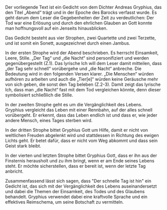 Der vorliegende Text ist ein Gedicht von dem Dichter Andreas Gryphius, das den Titel „Abend“ trägt und in der Epoche des Barocks verfasst wurde. Es geht darum dem Leser die Gegebenheiten der Zeit zu verdeutlichen: Der Tod war eine Erlösung und durch den ehrlichen Glauben an Gott konnte man hoffnungsvoll auf ein Jenseits hinausblicken. 

Das Gedicht besteht aus vier Strophen, zwei Quartette und zwei Terzette, und ist somit ein Sonett, ausgezeichnet durch einen Jambus. 

In der ersten Strophe wird der Abend beschrieben. Es herrscht Einsamkeit, Leere, Stille. „Der Tag“ und „die Nacht“ sind personifiziert und werden gegenübergestellt (Z.1). Das lyrische Ich will dem Leser damit mitteilen, dass „der Tag sehr schnell“ vorübergehe und „die Nacht“ anbreche. Die Bedeutung wird in den folgenden Versen klarer. „Die Menschen“ würden aufhören zu arbeiten und auch die „Tier\[e\]“ würden keine Geräusche mehr von sich geben, die sonst den Tag beleben (Z.2-3). Damit zeigt das lyrische Ich, dass man „die Nacht“ fast mit dem Tod vergleichen könnte, denn dieser symbolisiert schließlich die Stille.

In der zweiten Strophe geht es um die Vergänglichkeit des Lebens. Gryphius vergleicht das Leben mit einer Rennbahn, auf der alles schnell vorübergeht. Er erkennt, dass das Leben endlich ist und dass er, wie jeder andere Mensch, eines Tages sterben wird.

In der dritten Strophe bittet Gryphius Gott um Hilfe, damit er nicht von weltlichen Freuden abgelenkt wird und stattdessen in Richtung des ewigen Lichts geht. Er betet dafür, dass er nicht vom Weg abkommt und dass sein Geist stark bleibt.

In der vierten und letzten Strophe bittet Gryphius Gott, dass er ihn aus der Finsternis herausholt und zu ihm bringt, wenn er am Ende seines Lebens steht. Er möchte sicherstellen, dass er bereit ist, wenn der letzte Tag anbricht.

Zusammenfassend lässt sich sagen, dass "Der schnelle Tag ist hin" ein Gedicht ist, das sich mit der Vergänglichkeit des Lebens auseinandersetzt und dabei die Themen der Einsamkeit, des Todes und des Glaubens behandelt. Gryphius verwendet dabei eine kraftvolle Sprache und ein effektives Reimschema, um seine Botschaft zu vermitteln.